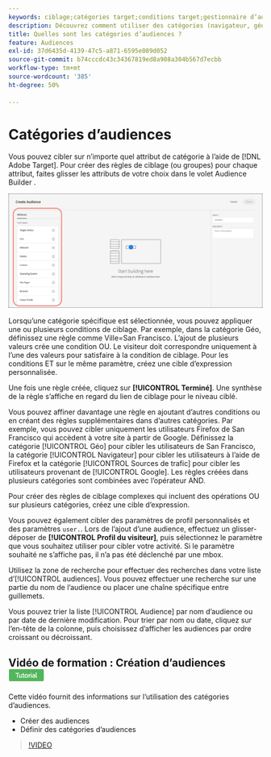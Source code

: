 ```yaml
---
keywords: ciblage;catégories target;conditions target;gestionnaire d’audience;paramètres de profil personnalisés;profil du visiteur;paramètres utilisateur personnalisés;règles target
description: Découvrez comment utiliser des catégories (navigateur, géolocalisation, réseau, système d’exploitation, profil du visiteur) pour cibler du contenu.
title: Quelles sont les catégories d’audiences ?
feature: Audiences
exl-id: 37d6435d-4139-47c5-a871-6595e089d052
source-git-commit: b74cccdc43c34367819ed8a908a304b567d7ecbb
workflow-type: tm+mt
source-wordcount: '385'
ht-degree: 50%

---
```


# Catégories d’audiences

Vous pouvez cibler sur n’importe quel attribut de catégorie à l’aide de [!DNL Adobe Target]. Pour créer des règles de ciblage (ou groupes) pour chaque attribut, faites glisser les attributs de votre choix dans le volet Audience Builder .

![Attributs pour les audiences](/help/c-target/c-audiences/assets/attributes.png)

Lorsqu’une catégorie spécifique est sélectionnée, vous pouvez appliquer une ou plusieurs conditions de ciblage. Par exemple, dans la catégorie Géo, définissez une règle comme Ville=San Francisco. L’ajout de plusieurs valeurs crée une condition OU. Le visiteur doit correspondre uniquement à l’une des valeurs pour satisfaire à la condition de ciblage. Pour les conditions ET sur le même paramètre, créez une cible d’expression personnalisée.

Une fois une règle créée, cliquez sur **[!UICONTROL Terminé]**. Une synthèse de la règle s’affiche en regard du lien de ciblage pour le niveau ciblé.

Vous pouvez affiner davantage une règle en ajoutant d’autres conditions ou en créant des règles supplémentaires dans d’autres catégories. Par exemple, vous pouvez cibler uniquement les utilisateurs Firefox de San Francisco qui accèdent à votre site à partir de Google. Définissez la catégorie [!UICONTROL Géo] pour cibler les utilisateurs de San Francisco, la catégorie [!UICONTROL Navigateur] pour cibler les utilisateurs à l’aide de Firefox et la catégorie [!UICONTROL Sources de trafic] pour cibler les utilisateurs provenant de [!UICONTROL Google]. Les règles créées dans plusieurs catégories sont combinées avec l’opérateur AND.

Pour créer des règles de ciblage complexes qui incluent des opérations OU sur plusieurs catégories, créez une cible d’expression.

Vous pouvez également cibler des paramètres de profil personnalisés et des paramètres `user.`. Lors de l’ajout d’une audience, effectuez un glisser-déposer de **[!UICONTROL Profil du visiteur]**, puis sélectionnez le paramètre que vous souhaitez utiliser pour cibler votre activité. Si le paramètre souhaité ne s’affiche pas, il n’a pas été déclenché par une mbox.

Utilisez la zone de recherche pour effectuer des recherches dans votre liste d’[!UICONTROL audiences]. Vous pouvez effectuer une recherche sur une partie du nom de l’audience ou placer une chaîne spécifique entre guillemets.

Vous pouvez trier la liste [!UICONTROL Audience] par nom d’audience ou par date de dernière modification. Pour trier par nom ou date, cliquez sur l’en-tête de la colonne, puis choisissez d’afficher les audiences par ordre croissant ou décroissant.

## Vidéo de formation : Création d’audiences ![Badge du tutoriel](/help/assets/tutorial.png)

Cette vidéo fournit des informations sur l’utilisation des catégories d’audiences.

* Créer des audiences
* Définir des catégories d’audiences

>[!VIDEO](https://video.tv.adobe.com/v/17392)
